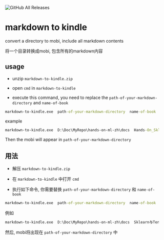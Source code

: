 ![GitHub All Releases](https://img.shields.io/github/downloads/bit-ranger/markdown-to-kindle/total.svg)

# markdown to kindle

convert a directory to mobi, include all markdown contents

将一个目录转换成mobi, 包含所有的markdown内容

## usage

* unzip `markdown-to-kindle.zip`  

* open `cmd` in `markdown-to-kindle`

* execute this command, you need to replace the `path-of-your-markdown-directory` and `name-of-book`

``` cmd
markdown-to-kindle.exe  path-of-your-markdown-directory  name-of-book
```

example

``` cmd
markdown-to-kindle.exe  D:\Doc\MyRepo\hands-on-ml-zh\docs  Hands-On_Sklearn_and_TensorFlow
```

Then the mobi will appear in `path-of-your-markdown-directory`

## 用法

* 解压 `markdown-to-kindle.zip`  

* 在 `markdown-to-kindle` 中打开 `cmd`

* 执行如下命令, 你需要替换 `path-of-your-markdown-directory` 和 `name-of-book`

``` cmd
markdown-to-kindle.exe  path-of-your-markdown-directory  name-of-book
```

例如
``` cmd
markdown-to-kindle.exe  D:\Doc\MyRepo\hands-on-ml-zh\docs  Sklearn与TensorFlow机器学习实用指南
```

然后, mobi将出现在 `path-of-your-markdown-directory` 中

